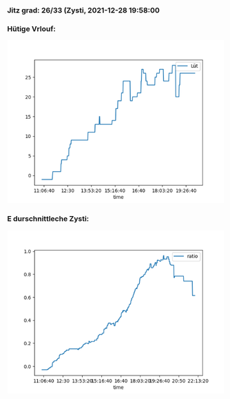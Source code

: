 ### Jitz grad: 26/33 (Zysti, 2021-12-28 19:58:00

### Hütige Vrlouf:
![Graph](Today.png)

### E durschnittleche Zysti:
![Graph](Zysti.png)